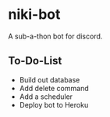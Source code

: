 # niki-bot
A sub-a-thon bot for discord.

## To-Do-List
- Build out database
- Add delete command
- Add a scheduler 
- Deploy bot to Heroku
